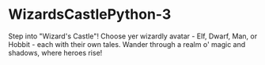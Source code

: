 # WizardsCastlePython-3
Step into "Wizard's Castle"! Choose yer wizardly avatar - Elf, Dwarf, Man, or Hobbit - each with their own tales. Wander through a realm o' magic and shadows, where heroes rise!
